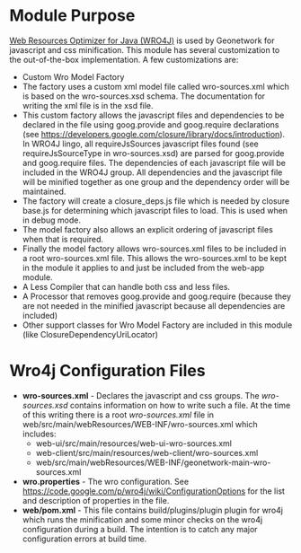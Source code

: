 # Module Purpose
[Web Resources Optimizer for Java (WRO4J)](https://code.google.com/p/wro4j/wiki/Introduction) is used by Geonetwork for javascript
and css minification.  This module has several customization to the out-of-the-box implementation.  A few customizations are:

* Custom Wro Model Factory
 * The factory uses a custom xml model file called wro-sources.xml which is based on the wro-sources.xsd schema.  The documentation for
   writing the xml file is in the xsd file.
 * This custom factory allows the javascript files and dependencies to be declared in the file using goog.provide and goog.require
   declarations (see https://developers.google.com/closure/library/docs/introduction).
   In WRO4J lingo, all requireJsSources javascript files found (see requireJsSourceType in wro-sources.xsd) are parsed for goog.provide
   and goog.require files. The dependencies of each javascript file will be included in the WRO4J group.
   All dependencies and the javascript file will be minified together as one group and the dependency order will be maintained.
 * The factory will create a closure_deps.js file which is needed by closure base.js for determining which javascript files to load.  This
   is used when in debug mode.
 * The model factory also allows an explicit ordering of javascript files when that is required.
 * Finally the model factory allows wro-sources.xml files to be included in a root wro-sources.xml file.  This allows the wro-sources.xml
   to be kept in the module it applies to and just be included from the web-app module.
* A Less Compiler that can handle both css and less files.
* A Processor that removes goog.provide and goog.require (because they are not needed in the minified javascript because all dependencies
  are included)
* Other support classes for Wro Model Factory are included in this module (like ClosureDependencyUriLocator)

# Wro4j Configuration Files

* __wro-sources.xml__ - Declares the javascript and css groups.  The _wro-sources.xsd_ contains information on how to write such a file.
  At the time of this writing there is a root _wro-sources.xml_ file in web/src/main/webResources/WEB-INF/wro-sources.xml which includes:
  * web-ui/src/main/resources/web-ui-wro-sources.xml
  * web-client/src/main/resources/web-client/wro-sources.xml
  * web/src/main/webResources/WEB-INF/geonetwork-main-wro-sources.xml
* __wro.properties__ - The wro configuration. See https://code.google.com/p/wro4j/wiki/ConfigurationOptions for the list and
  description of properties in the file.
* __web/pom.xml__ - This file contains build/plugins/plugin plugin for wro4j which runs the minification and some minor checks on the wro4j
  configuration during a build.  The intention is to catch any major configuration errors at build time.